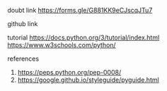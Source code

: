 doubt link
https://forms.gle/G881KK9eCJscqJTu7

github link

tutorial
https://docs.python.org/3/tutorial/index.html
https://www.w3schools.com/python/

references

1. https://peps.python.org/pep-0008/
2. https://google.github.io/styleguide/pyguide.html







